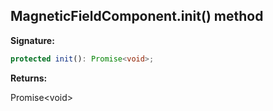 
## MagneticFieldComponent.init() method

**Signature:**

```typescript
protected init(): Promise<void>;
```
**Returns:**

Promise&lt;void&gt;

